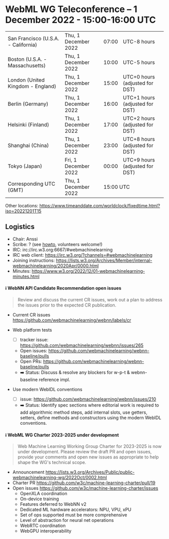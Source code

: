 # WebML WG Teleconference – 1 December 2022 - 15:00-16:00 UTC

<table>
<tr><td> San Francisco (U.S.A. - California) <td> Thu, 1 December 2022 <td> 07:00 <td> UTC-8 hours
<tr><td> Boston (U.S.A. - Massachusetts) <td> Thu, 1 December 2022 <td> 10:00 <td> UTC-5 hours
<tr><td> London (United Kingdom - England) <td> Thu, 1 December 2022 <td> 15:00 <td> UTC+0 hours (adjusted for DST)
<tr><td> Berlin (Germany) <td> Thu, 1 December 2022 <td> 16:00 <td> UTC+1 hours (adjusted for DST)
<tr><td> Helsinki (Finland) <td> Thu, 1 December 2022 <td> 17:00 <td> UTC+2 hours (adjusted for DST)
<tr><td> Shanghai (China) <td> Thu, 1 December 2022 <td> 23:00 <td> UTC+8 hours (adjusted for DST)
<tr><td> Tokyo (Japan) <td> Fri, 1 December 2022 <td> 00:00 <td> UTC+9 hours (adjusted for DST)
<tr><td> Corresponding UTC (GMT) <td> Thu, 1 December 2022 <td colspan=2> 15:00 UTC
</table>

Other locations: https://www.timeanddate.com/worldclock/fixedtime.html?iso=20221201T15

  </details>

## Logistics

* Chair: Anssi
* Scribe: ? (see [howto](https://github.com/webmachinelearning/meetings/blob/main/scribe-howto.md), volunteers welcome!)
* IRC: irc://irc.w3.org:6667/#webmachinelearning
* IRC web client: https://irc.w3.org/?channels=#webmachinelearning
* Joining instructions: https://lists.w3.org/Archives/Member/internal-webmachinelearning/2020Apr/0000.html
* Minutes: https://www.w3.org/2022/12/01-webmachinelearning-minutes.html


#### ℹ️ WebNN API Candidate Recommendation open issues

>Review and discuss the current CR issues, work out a plan to address the issues prior to the expected CR publication.

- Current CR issues https://github.com/webmachinelearning/webnn/labels/cr

- Web platform tests
  - [ ] tracker issue: https://github.com/webmachinelearning/webnn/issues/265
  - Open issues: https://github.com/webmachinelearning/webnn-baseline/pulls
  - Open PRs: https://github.com/webmachinelearning/webnn-baseline/pulls
  - ➡️ Status: Discuss & resolve any blockers for w-p-t & webnn-baseline reference impl.

- Use modern WebIDL conventions
  - [ ] issue: https://github.com/webmachinelearning/webnn/issues/210
  - ➡️ Status: Identify spec sections where editorial work is required to add algorithmic method steps, add internal slots, use getters, setters, define methods and constructors using the modern WebIDL conventions.


#### ℹ️ WebML WG Charter 2023-2025 under development

>Web Machine Learning Working Group Charter for 2023-2025 is now under development. Please review the draft PR and open issues, provide your comments and open new issues as appropriate to help shape the WG's technical scope. 

- Announcement https://lists.w3.org/Archives/Public/public-webmachinelearning-wg/2022Oct/0002.html
- Charter PR https://github.com/w3c/machine-learning-charter/pull/19
- Open issues https://github.com/w3c/machine-learning-charter/issues
  - OpenXLA coordination
  - On-device training
  - Features deferred to WebNN v2
  - Dedicated ML hardware accelerators: NPU, VPU, xPU
  - Set of ops supported must be more comprehensive
  - Level of abstraction for neural net operations
  - WebRTC coordination
  - WebGPU interoperability
